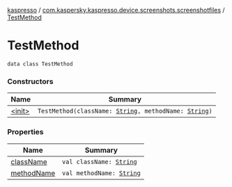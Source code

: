 [kaspresso](../../index.md) / [com.kaspersky.kaspresso.device.screenshots.screenshotfiles](../index.md) / [TestMethod](./index.md)

# TestMethod

`data class TestMethod`

### Constructors

| Name | Summary |
|---|---|
| [&lt;init&gt;](-init-.md) | `TestMethod(className: `[`String`](https://kotlinlang.org/api/latest/jvm/stdlib/kotlin/-string/index.html)`, methodName: `[`String`](https://kotlinlang.org/api/latest/jvm/stdlib/kotlin/-string/index.html)`)` |

### Properties

| Name | Summary |
|---|---|
| [className](class-name.md) | `val className: `[`String`](https://kotlinlang.org/api/latest/jvm/stdlib/kotlin/-string/index.html) |
| [methodName](method-name.md) | `val methodName: `[`String`](https://kotlinlang.org/api/latest/jvm/stdlib/kotlin/-string/index.html) |
